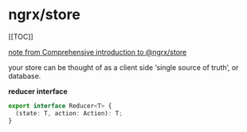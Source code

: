 # ngrx/store
[[TOC]]

[note from Comprehensive introduction to @ngrx/store](https://gist.github.com/btroncone/a6e4347326749f938510)

your store can be thought of as a client side ‘single source of truth’, or database. 

**reducer interface**
```ts
export interface Reducer<T> {
  (state: T, action: Action): T;
}
```
